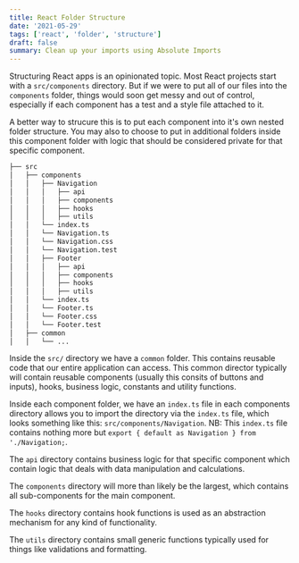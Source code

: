 ```yaml
---
title: React Folder Structure
date: '2021-05-29'
tags: ['react', 'folder', 'structure']
draft: false
summary: Clean up your imports using Absolute Imports
---
```


Structuring React apps is an opinionated topic. Most React projects start with a `src/components` directory. But if we were to put all of our files into the `components` folder, things would soon get messy and out of control, especially if each component has a test and a style file attached to it.

A better way to strucure this is to put each component into it's own nested folder structure. You may also to choose to put in additional folders inside this component folder with logic that should be considered private for that specific component.

```bash
├── src
│   ├── components
│   │   ├── Navigation
│   │   │   ├── api
│   │   │   ├── components
│   │   │   ├── hooks
│   │   │   ├── utils
│   │   └── index.ts
│   │   └── Navigation.ts
│   │   └── Navigation.css
│   │   └── Navigation.test
│   │   ├── Footer
│   │   │   ├── api
│   │   │   ├── components
│   │   │   ├── hooks
│   │   │   ├── utils
│   │   └── index.ts
│   │   └── Footer.ts
│   │   └── Footer.css
│   │   └── Footer.test
│   ├── common
│   │   └── ...
```

Inside the `src/` directory we have a `common` folder. This contains reusable code that our entire application can access. This common director typically will contain reusable components (usually this consits of buttons and inputs), hooks, business logic, constants and utility functions.

Inside each component folder, we have an `index.ts` file in each components directory allows you to import the directory via the `index.ts` file, which looks something like this: `src/components/Navigation`.
NB: This `index.ts` file contains nothing more but `export { default as Navigation } from './Navigation;`.

The `api` directory contains business logic for that specific component which contain logic that deals with data manipulation and calculations.

The `components` directory will more than likely be the largest, which contains all sub-components for the main component.

The `hooks` directory contains hook functions is used as an abstraction mechanism for any kind of functionality.

The `utils` directory contains small generic functions typically used for things like validations and formatting.
